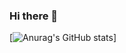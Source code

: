 ### Hi there 👋

[![Anurag's GitHub stats](https://github-readme-stats.vercel.app/api?username=MarkoKupresanin)]
